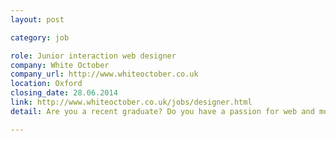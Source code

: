 ```yaml
---
layout: post

category: job

role: Junior interaction web designer
company: White October
company_url: http://www.whiteoctober.co.uk
location: Oxford
closing_date: 28.06.2014
link: http://www.whiteoctober.co.uk/jobs/designer.html
detail: Are you a recent graduate? Do you have a passion for web and mobile? Do you love designing beautiful digital interfaces that bring simplicity and ease of use to complex tasks?

---
```


